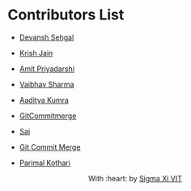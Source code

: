 # Contributors List
* [Devansh Sehgal](https://github.com/Devansh-ops/)
* [Krish Jain](https://github.com/kri5h92/)
* [Amit Priyadarshi](https://github.com/Priyadarshi-Amit)
* [Vaibhav Sharma](https://github.com/GhostVaibhav)
* [Aaditya Kumra](https://github.com/AadityaKumra)

* [GitCommitmerge](https://github.com/GitCommitMerge)
* [Sai](https://github.com/sai-subramanian)

* [Git Commit Merge](https://github.com/GitCommitMerge)
* [Parimal Kothari](https://github.com/parimalkothari)


<p align="center">
	With :heart: by <a href="https://github.com/SIGMA-XI-VIT" target="_blank">Sigma Xi VIT</a>
</p>
